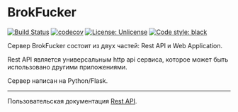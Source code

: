# **BrokFucker**

  [![Build Status](https://travis-ci.com/ONUGames/BrokFucker.svg?token=7B7re6XpffyYqKAR9Tk8&branch=production)](https://travis-ci.com/ONUGames/BrokFucker)
  [![codecov](https://codecov.io/gh/ONUGames/BrokFucker/branch/production/graph/badge.svg?token=AK9XJ7ZFBT)](https://codecov.io/gh/ONUGames/BrokFucker)
  [![License: Unlicense](https://img.shields.io/badge/license-Unlicense-blue.svg)](http://unlicense.org/)
  [![Code style: black](https://img.shields.io/badge/code%20style-black-000000.svg)](https://github.com/psf/black)

  Сервер BrokFucker состоит из двух частей: Rest API и Web Application.

  Rest API является универсальным http api сервиса, которое может быть использовано другими приложениями.

  Сервер написан на Python/Flask.

  -----------------------------------------

  Пользовательская документация [Rest API](./doc/rest-api.md).
